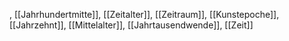 , [[Jahrhundertmitte]], [[Zeitalter]], [[Zeitraum]], [[Kunstepoche]], [[Jahrzehnt]], [[Mittelalter]], [[Jahrtausendwende]], [[Zeit]]